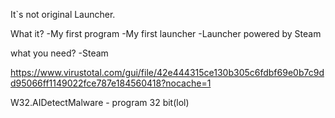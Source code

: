 It`s not original Launcher.


What it?
-My first program
-My first launcher
-Launcher powered by Steam

what you need?
-Steam


https://www.virustotal.com/gui/file/42e444315ce130b305c6fdbf69e0b7c9dd95066ff1149022fce787e184560418?nocache=1

W32.AIDetectMalware - program 32 bit(lol)
